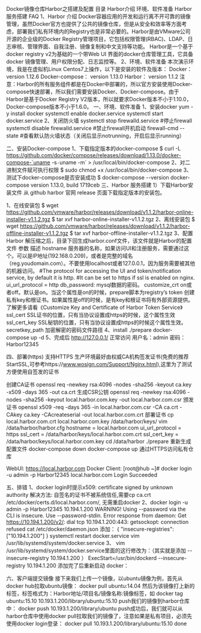 Docker镜像仓库Harbor之搭建及配置
目录
Harbor介绍
环境、软件准备
Harbor服务搭建
FAQ
1、Harbor 介绍
Docker容器应用的开发和运行离不开可靠的镜像管理，虽然Docker官方也提供了公共的镜像仓库，但是从安全和效率等方面考虑，部署我们私有环境内的Registry也是非常必要的。Harbor是由VMware公司开源的企业级的Docker Registry管理项目，它包括权限管理(RBAC)、LDAP、日志审核、管理界面、自我注册、镜像复制和中文支持等功能。
Harbor是一个基于docker registry v2为基础的一个带Web UI 界面的docker仓库管理工具，它具备docker 镜像管理、用户权限分配、日志监控等。
2、环境、软件准备
本次演示环境，我是在虚拟机Linux Centos7上操作，以下是安装的软件及版本：
Docker：version 1.12.6
Docker-compose： version 1.13.0
Harbor： version 1.1.2
注意：Harbor的所有服务组件都是在Docker中部署的，所以官方安装使用Docker-compose快速部署，所以我们需要安装Docker、Docker-compose。由于Harbor是基于Docker Registry V2版本，所以就要求Docker版本不小于1.10.0，Docker-compose版本不小于1.6.0。
一、环境、软件准备
1、安装docker
yum -y install docker
systemctl enable docker.service
systemctl start docker.service
2、关闭防火墙
systemctl stop firewalld.service #停止firewall
systemctl disable firewalld.service #禁止firewall开机启动
firewall-cmd --state #查看默认防火墙状态（关闭后显示notrunning，开启后显示running）

二、安装Docker-compose
1、下载指定版本的docker-compose
    $ curl -L https://github.com/docker/compose/releases/download/1.13.0/docker-compose-`uname -s`-`uname -m` > /usr/local/bin/docker-compose
2、对二进制文件赋可执行权限
    $ sudo chmod +x /usr/local/bin/docker-compose
3、测试下docker-compose是否安装成功
    $ docker-compose --version
    docker-compose version 1.13.0, build 1719ceb
三、Harbor 服务搭建
1）下载Harbor安装文件 
从 github harbor 官网 release 页面下载指定版本的安装包。

1、在线安装包
    $ wget https://github.com/vmware/harbor/releases/download/v1.1.2/harbor-online-installer-v1.1.2.tgz
    $ tar xvf harbor-online-installer-v1.1.2.tgz
2、离线安装包
    $ wget https://github.com/vmware/harbor/releases/download/v1.1.2/harbor-offline-installer-v1.1.2.tgz
    $ tar xvf harbor-offline-installer-v1.1.2.tgz
3、配置Harbor 
解压缩之后，目录下回生成harbor.conf文件，该文件就是Harbor的配置文件
参数	        描述
hostname	服务器的名称，如果访问UI和注册服务，需要通过这个。可以是IP地址(192.168.0.209)，或者是完整的域名（reg.youdomain.com）。不要使用localhost或者127.0.0.1，因为服务需要被其他的机器访问。
#The protocol for accessing the UI and token/notification service, by default it is http.
#It can be set to https if ssl is enabled on nginx.
ui_url_protocol = http
db_password:	mysql数据的密码。
customize_crt	on或者off。默认是on。当这个属性是on的时候，prepare脚本为registry’s token 创建私有key和根证书。如果属性是off的时候，是有key和根证书将有外部资源提供。了解更多请看《Customize Key and Certificate of Harbor Token Service》
ssl_cert	SSL证书的位置，只有当协议设置成https的时候，这个属性生效
ssl_cert_key	SSL秘钥的位置，只有当协议设置成https的时候这个属性生效。
secretkey_path	加密解密的密码文件路径
4、install
./prepare
docker-compose up -d
5、完成后
http://127.0.0.1/ 
正常访问 
用户名：admin 
密码：Harbor12345

四、部署(https)
支持HTTPS
生产环境最好由权威CA机构签发证书(免费的推荐StartSSL,可参考https://www.wosign.com/Support/Nginx.html),这里为了测试方便使用自签发的证书

创建CA证书
openssl req  -newkey rsa:4096 -nodes -sha256 -keyout ca.key -x509 -days 365 -out ca.crt
生成CSR公钥
openssl req  -newkey rsa:4096 -nodes -sha256 -keyout local.harbor.com.key  -out local.harbor.com.csr
颁发证书
openssl x509 -req -days 365 -in local.harbor.com.csr -CA ca.crt -CAkey ca.key -CAcreateserial -out local.harbor.com.crt
部署证书
cp local.harbor.com.crt local.harbor.com.key   /data/harbor/keys/
vim /data/harbor/harbor.cfg
hostname = local.harbor.com
ui_url_protocol = https
ssl_cert = /data/harbor/keys/local.harbor.com.crt
ssl_cert_key = /data/harbor/keys/local.harbor.com.key
cd /data/harbor
./prepare  重新生成配置文件
docker-compose down
docker-compose up
通过HTTPS访问私有仓库

WebUI: https://local.harbor.com
Docker Client:
[root@hub ~]# docker login -u admin -p Harbor12345 local.harbor.com
Login Succeeded

五、排错
1、docker login时提示x509: certificate signed by unknown authority
解决方法: 自签名的证书不被系统信任,需要cp ca.crt /etc/docker/certs.d/local.harbor.com/, 无需重启docker
2、docker login -u admin -p Harbor12345 10.194.1.200
WARNING! Using --password via the CLI is insecure. Use --password-stdin.
Error response from daemon: Get https://10.194.1.200/v2/: dial tcp 10.194.1.200:443: getsockopt: connection refused
cat /etc/docker/daemon.json
添加：
{ "insecure-registries":["10.194.1.200"] }
systemctl restart docker.service
vim /usr/lib/systemd/system/docker.service
3、
vim /usr/lib/systemd/system/docker.service里面的这行修改为：（其实就是添加 --insecure-registry 10.194.1.200 ）
ExecStart=/usr/bin/dockerd --insecure-registry 10.194.1.200
添加完了后重新启动 docker：

六、客户端提交镜像
接下来我们上传一个镜像，以ubuntu镜像为例，首先从docker hub拉取ubuntu镜像：
docker pull ubuntu:14.04
然后为该镜像打上新的标签，标签格式为：Harbor地址/项目名/镜像名称:镜像标签，如
docker tag ubuntu:15.10  10.193.1.200/library/ubuntu:15.10 
push我们的镜像到harbor仓库中：
docker push  10.193.1.200/library/ubuntu 
push成功后，我们就可以从harbor仓库中使用docker pull拉取我们的镜像了，注意如果是私有项目，必须先使用docker login登录：
docker pull 10.193.1.200/library/ubuntu:15.10
done